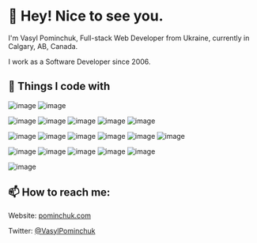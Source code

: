 # 🤗 Hey! Nice to see you.

I'm Vasyl Pominchuk, Full-stack Web Developer from Ukraine, currently in Calgary, AB, Canada.

I work as a Software Developer since 2006.

## 💞️ Things I code with

![image](https://img.shields.io/badge/-Laravel-3895FF?style=flat-square&logo=laravel&logoColor=white)
![image](https://img.shields.io/badge/-PHP-3895FF?style=flat-square&logo=php&logoColor=white)

![image](https://img.shields.io/badge/-MySQL-525382?style=flat-square&logo=mysql&logoColor=white)
![image](https://img.shields.io/badge/-PostgreSQL-525382?style=flat-square&logo=postgresql&logoColor=white)
![image](https://img.shields.io/badge/-Redis-525382?style=flat-square&logo=redis&logoColor=white)
![image](https://img.shields.io/badge/-MongoDB-525382?style=flat-square&logo=mongodb&logoColor=white)
![image](https://img.shields.io/badge/-Memcached-525382?style=flat-square&logo=memcached&logoColor=white)


![image](https://img.shields.io/badge/-JavaScript-AF1B3F?style=flat-square&logo=javascript&logoColor=white)
![image](https://img.shields.io/badge/-Vue-AF1B3F?style=flat-square&logo=vue.js&logoColor=white)
![image](https://img.shields.io/badge/-TailwindCSS-AF1B3F?style=flat-square&logo=tailwindcss&logoColor=white)
![image](https://img.shields.io/badge/-Bootstrap-AF1B3F?style=flat-square&logo=bootstrap&logoColor=white)
![image](https://img.shields.io/badge/-jQuery-AF1B3F?style=flat-square&logo=jquery&logoColor=white)
![image](https://img.shields.io/badge/-NPM-AF1B3F?style=flat-square&logo=npm&logoColor=white)


![image](https://img.shields.io/badge/-Docker-297373?style=flat-square&logo=docker&logoColor=white)
![image](https://img.shields.io/badge/-Git-297373?style=flat-square&logo=git&logoColor=white)
![image](https://img.shields.io/badge/-Sentry-297373?style=flat-square&logo=sentry&logoColor=white)
![image](https://img.shields.io/badge/-Apache-297373?style=flat-square&logo=apache&logoColor=white)
![image](https://img.shields.io/badge/-Nginx-297373?style=flat-square&logo=nginx&logoColor=white)


![image](https://img.shields.io/badge/-ElasticSearch-473144?style=flat-square&logo=elasticsearch&logoColor=white)


## 📫 How to reach me:
Website: [pominchuk.com](https://pominchuk.com)

Twitter: [@VasylPominchuk](https://twitter.com/VasylPominchuk)

